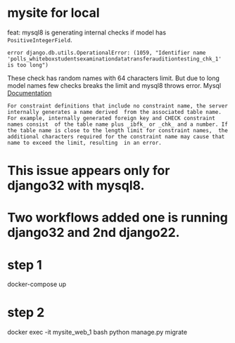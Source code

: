 # mysite for local

feat: mysql8 is generating internal checks if model has `PositiveIntegerField`.

`error django.db.utils.OperationalError: (1059, "Identifier name 'polls_whiteboxstudentsexaminationdatatransferauditiontesting_chk_1' is too long")`

These check has random names with 64 characters limit. But due to long model names few checks breaks the limit and mysql8 throws error. Mysql [Documentation](https://dev.mysql.com/doc/refman/8.0/en/identifier-length.html)

`For constraint definitions that include no constraint name, the server internally generates a name derived 
from the associated table name. For example, internally generated foreign key and CHECK constraint names consist 
of the table name plus _ibfk_ or _chk_ and a number. If the table name is close to the length limit for constraint names, 
the additional characters required for the constraint name may cause that name to exceed the limit, resulting 
in an error.`


# This issue appears only for django32 with mysql8.
# Two workflows added one is running django32 and 2nd django22. 

# step 1
docker-compose up

# step 2
docker exec -it mysite_web_1  bash
python manage.py migrate



